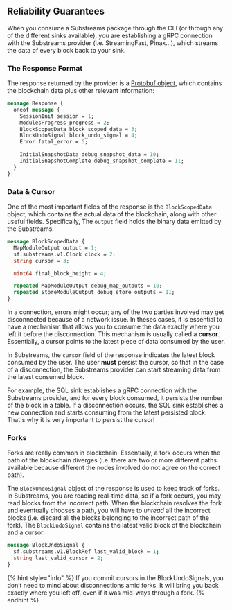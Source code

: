 
## Reliability Guarantees

When you consume a Substreams package through the CLI (or through any of the different sinks available), you are establishing a gRPC connection with the Substreams provider (i.e. StreamingFast, Pinax...), which streams the data of every block back to your sink.

### The Response Format
The response returned by the provider is a [Protobuf object](https://github.com/streamingfast/substreams/blob/831093480ab6bf6970e41f74ea9bc0b04410a028/proto/sf/substreams/rpc/v2/service.proto#L53), which contains the blockchain data plus other relevant information:

```protobuf
message Response {
  oneof message {
    SessionInit session = 1;
    ModulesProgress progress = 2;
    BlockScopedData block_scoped_data = 3;
    BlockUndoSignal block_undo_signal = 4;
    Error fatal_error = 5;

    InitialSnapshotData debug_snapshot_data = 10;
    InitialSnapshotComplete debug_snapshot_complete = 11;
  }
}
```

### Data & Cursor

One of the most important fields of the response is the `BlockScopedData` object, which contains the actual data of the blockchain, along with other useful fields. Specifically, The `output` field holds the binary data emitted by the Substreams.

```protobuf
message BlockScopedData {
  MapModuleOutput output = 1;
  sf.substreams.v1.Clock clock = 2;
  string cursor = 3;

  uint64 final_block_height = 4;

  repeated MapModuleOutput debug_map_outputs = 10;
  repeated StoreModuleOutput debug_store_outputs = 11;
}
```

In a connection, errors might occur; any of the two parties involved may get disconnected because of a network issue.
In theses cases, it is essential to have a mechanism that allows you to consume the data exactly where you left it before the disconnection. This mechanism is usually called a **cursor**. Essentially, a cursor points to the latest piece of data consumed by the user.

In Substreams, the `cursor` field of the response indicates the latest block consumed by the user. The user **must** persist the cursor, so that in the case of a disconnection, the Substreams provider can start streaming data from the latest consumed block.

For example, the SQL sink establishes a gRPC connection with the Substreams provider, and for every block consumed, it persists the number of the block in a table. If a disconnection occurs, the SQL sink establishes a new connection and starts consuming from the latest persisted block. That's why it is very important to persist the cursor!

### Forks

Forks are really common in blockchain. Essentially, a fork occurs when the path of the blockchain diverges (i.e. there are two or more different paths available because different the nodes involved do not agree on the correct path).

The `BlockUndoSignal` object of the response is used to keep track of forks. In Substreams, you are reading real-time data, so if a fork occurs, you may read blocks from the incorrect path. When the blockchain resolves the fork and eventually chooses a path, you will have to _unread_ all the incorrect blocks (i.e. discard all the blocks belonging to the incorrect path of the fork). The `BlockUndoSignal` contains the latest valid block of the blockchain and a cursor:

```protobuf
message BlockUndoSignal {
  sf.substreams.v1.BlockRef last_valid_block = 1;
  string last_valid_cursor = 2;
}
```

{% hint style="info" %}
If you commit cursors in the BlockUndoSignals, you don’t need to mind about disconnections amid forks. It will bring you back exactly where you left off, even if it was mid-ways through a fork.
{% endhint %}
